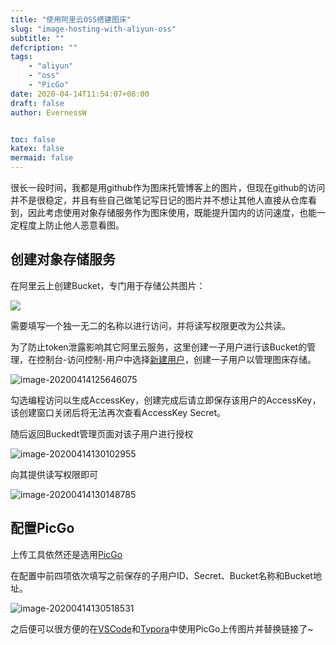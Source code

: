```yaml
---
title: "使用阿里云OSS搭建图床"
slug: "image-hosting-with-aliyun-oss"
subtitle: ""
defcription: ""
tags:
    - "aliyun"
    - "oss"
    - "PicGo"
date: 2020-04-14T11:54:07+08:00
draft: false
author: EvernessW


toc: false
katex: false
mermaid: false
---
```


很长一段时间，我都是用github作为图床托管博客上的图片，但现在github的访问并不是很稳定，并且有些自己做笔记写日记的图片并不想让其他人直接从仓库看到，因此考虑使用对象存储服务作为图床使用，既能提升国内的访问速度，也能一定程度上防止他人恶意看图。

## 创建对象存储服务

在阿里云上创建Bucket，专门用于存储公共图片：

![](https://awesome-image.oss-cn-beijing.aliyuncs.com/20200414124842.png)

需要填写一个独一无二的名称以进行访问，并将读写权限更改为公共读。

为了防止token泄露影响其它阿里云服务，这里创建一子用户进行该Bucket的管理，在控制台-访问控制-用户中选择[新建用户](https://ram.console.aliyun.com/users/new)，创建一子用户以管理图床存储。

![image-20200414125646075](https://awesome-image.oss-cn-beijing.aliyuncs.com/20200414125650.png)

勾选编程访问以生成AccessKey，创建完成后请立即保存该用户的AccessKey，该创建窗口关闭后将无法再次查看AccessKey Secret。

随后返回Buckedt管理页面对该子用户进行授权

![image-20200414130102955](https://awesome-image.oss-cn-beijing.aliyuncs.com/20200414130105.png)

向其提供读写权限即可

![image-20200414130148785](https://awesome-image.oss-cn-beijing.aliyuncs.com/20200414130149.png)

## 配置PicGo

上传工具依然还是选用[PicGo](https://picgo.github.io/PicGo-Doc/)

在配置中前四项依次填写之前保存的子用户ID、Secret、Bucket名称和Bucket地址。

![image-20200414130518531](https://awesome-image.oss-cn-beijing.aliyuncs.com/20200414130519.png)

之后便可以很方便的在[VSCode](https://marketplace.visualstudio.com/items?itemName=Spades.vs-picgo)和[Typora](https://support.typora.io/Upload-Image/#picgoapp-chinese-language-only)中使用PicGo上传图片并替换链接了~